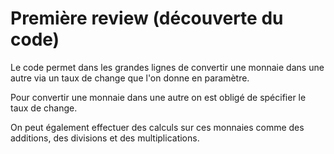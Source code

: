 # Première review (découverte du code) #

Le code permet dans les grandes lignes de convertir une monnaie dans une autre via un taux de change que l'on donne en paramètre.

Pour convertir une monnaie dans une autre on est obligé de spécifier le taux de change.

On peut également effectuer des calculs sur ces monnaies comme des additions, des divisions et des multiplications.